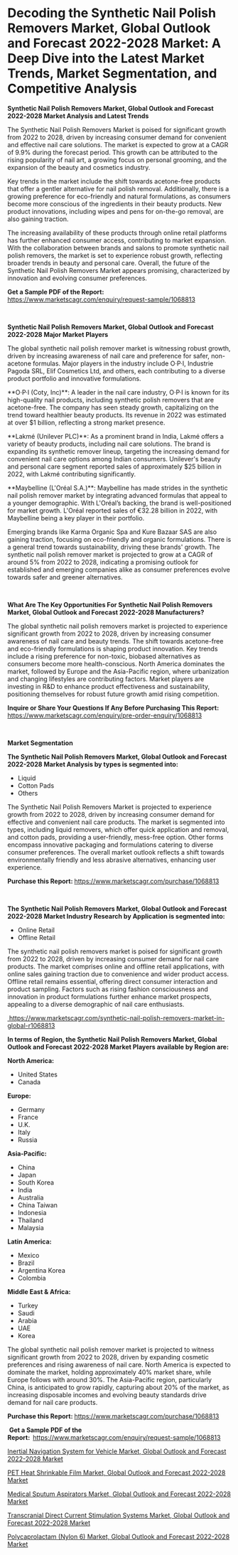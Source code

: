 <p><h1>Decoding the Synthetic Nail Polish Removers Market, Global Outlook and Forecast 2022-2028 Market: A Deep Dive into the Latest Market Trends, Market Segmentation, and Competitive Analysis</h1></p><p><strong>Synthetic Nail Polish Removers Market, Global Outlook and Forecast 2022-2028 Market Analysis and Latest Trends</strong></p>
<p><p>The Synthetic Nail Polish Removers Market is poised for significant growth from 2022 to 2028, driven by increasing consumer demand for convenient and effective nail care solutions. The market is expected to grow at a CAGR of 9.9% during the forecast period. This growth can be attributed to the rising popularity of nail art, a growing focus on personal grooming, and the expansion of the beauty and cosmetics industry.</p><p>Key trends in the market include the shift towards acetone-free products that offer a gentler alternative for nail polish removal. Additionally, there is a growing preference for eco-friendly and natural formulations, as consumers become more conscious of the ingredients in their beauty products. New product innovations, including wipes and pens for on-the-go removal, are also gaining traction.</p><p>The increasing availability of these products through online retail platforms has further enhanced consumer access, contributing to market expansion. With the collaboration between brands and salons to promote synthetic nail polish removers, the market is set to experience robust growth, reflecting broader trends in beauty and personal care. Overall, the future of the Synthetic Nail Polish Removers Market appears promising, characterized by innovation and evolving consumer preferences.</p></p>
<p><strong>Get a Sample PDF of the Report:&nbsp;</strong> <a href="https://www.marketscagr.com/enquiry/request-sample/1068813?utm_campaign=2012&utm_medium=2&utm_source=Github&utm_content=ia&utm_term=21032025&utm_id=synthetic-nail-polish-removers-market-global-outlook-and-forecast-2022-2028">https://www.marketscagr.com/enquiry/request-sample/1068813</a></p>
<p>&nbsp;</p>
<p><strong>Synthetic Nail Polish Removers Market, Global Outlook and Forecast 2022-2028 Major Market Players</strong></p>
<p><p>The global synthetic nail polish remover market is witnessing robust growth, driven by increasing awareness of nail care and preference for safer, non-acetone formulas. Major players in the industry include O·P·I, Industrie Pagoda SRL, Elif Cosmetics Ltd, and others, each contributing to a diverse product portfolio and innovative formulations.</p><p>**O·P·I (Coty, Inc)**: A leader in the nail care industry, O·P·I is known for its high-quality nail products, including synthetic polish removers that are acetone-free. The company has seen steady growth, capitalizing on the trend toward healthier beauty products. Its revenue in 2022 was estimated at over $1 billion, reflecting a strong market presence.</p><p>**Lakmé (Unilever PLC)**: As a prominent brand in India, Lakmé offers a variety of beauty products, including nail care solutions. The brand is expanding its synthetic remover lineup, targeting the increasing demand for convenient nail care options among Indian consumers. Unilever's beauty and personal care segment reported sales of approximately $25 billion in 2022, with Lakmé contributing significantly.</p><p>**Maybelline (L'Oréal S.A.)**: Maybelline has made strides in the synthetic nail polish remover market by integrating advanced formulas that appeal to a younger demographic. With L'Oréal’s backing, the brand is well-positioned for market growth. L'Oréal reported sales of €32.28 billion in 2022, with Maybelline being a key player in their portfolio.</p><p>Emerging brands like Karma Organic Spa and Kure Bazaar SAS are also gaining traction, focusing on eco-friendly and organic formulations. There is a general trend towards sustainability, driving these brands' growth. The synthetic nail polish remover market is projected to grow at a CAGR of around 5% from 2022 to 2028, indicating a promising outlook for established and emerging companies alike as consumer preferences evolve towards safer and greener alternatives.</p></p>
<p>&nbsp;</p>
<p><strong>What Are The Key Opportunities For Synthetic Nail Polish Removers Market, Global Outlook and Forecast 2022-2028 Manufacturers?</strong></p>
<p><p>The global synthetic nail polish removers market is projected to experience significant growth from 2022 to 2028, driven by increasing consumer awareness of nail care and beauty trends. The shift towards acetone-free and eco-friendly formulations is shaping product innovation. Key trends include a rising preference for non-toxic, biobased alternatives as consumers become more health-conscious. North America dominates the market, followed by Europe and the Asia-Pacific region, where urbanization and changing lifestyles are contributing factors. Market players are investing in R&D to enhance product effectiveness and sustainability, positioning themselves for robust future growth amid rising competition.</p></p>
<p><strong>Inquire or Share Your Questions If Any Before Purchasing This Report:</strong> <a href="https://www.marketscagr.com/enquiry/pre-order-enquiry/1068813?utm_campaign=2012&utm_medium=2&utm_source=Github&utm_content=ia&utm_term=21032025&utm_id=synthetic-nail-polish-removers-market-global-outlook-and-forecast-2022-2028">https://www.marketscagr.com/enquiry/pre-order-enquiry/1068813</a></p>
<p>&nbsp;</p>
<p><strong>Market Segmentation</strong></p>
<p><strong>The Synthetic Nail Polish Removers Market, Global Outlook and Forecast 2022-2028 Market Analysis by types is segmented into:</strong></p>
<p><ul><li>Liquid</li><li>Cotton Pads</li><li>Others</li></ul></p>
<p><p>The Synthetic Nail Polish Removers Market is projected to experience growth from 2022 to 2028, driven by increasing consumer demand for effective and convenient nail care products. The market is segmented into types, including liquid removers, which offer quick application and removal, and cotton pads, providing a user-friendly, mess-free option. Other forms encompass innovative packaging and formulations catering to diverse consumer preferences. The overall market outlook reflects a shift towards environmentally friendly and less abrasive alternatives, enhancing user experience.</p></p>
<p><strong>Purchase this Report:&nbsp;</strong><a href="https://www.marketscagr.com/purchase/1068813?utm_campaign=2012&utm_medium=2&utm_source=Github&utm_content=ia&utm_term=21032025&utm_id=synthetic-nail-polish-removers-market-global-outlook-and-forecast-2022-2028">https://www.marketscagr.com/purchase/1068813</a></p>
<p>&nbsp;</p>
<p><strong>The Synthetic Nail Polish Removers Market, Global Outlook and Forecast 2022-2028 Market Industry Research by Application is segmented into:</strong></p>
<p><ul><li>Online Retail</li><li>Offline Retail</li></ul></p>
<p><p>The synthetic nail polish removers market is poised for significant growth from 2022 to 2028, driven by increasing consumer demand for nail care products. The market comprises online and offline retail applications, with online sales gaining traction due to convenience and wider product access. Offline retail remains essential, offering direct consumer interaction and product sampling. Factors such as rising fashion consciousness and innovation in product formulations further enhance market prospects, appealing to a diverse demographic of nail care enthusiasts.</p></p>
<p><a href="https://www.marketscagr.com/synthetic-nail-polish-removers-market-in-global-r1068813?utm_campaign=2012&utm_medium=2&utm_source=Github&utm_content=ia&utm_term=21032025&utm_id=synthetic-nail-polish-removers-market-global-outlook-and-forecast-2022-2028">&nbsp;https://www.marketscagr.com/synthetic-nail-polish-removers-market-in-global-r1068813</a></p>
<p><strong>In terms of Region, the Synthetic Nail Polish Removers Market, Global Outlook and Forecast 2022-2028 Market Players available by Region are:</strong></p>
<p>
    <p> <strong> North America: </strong>
        <ul>
            <li>United States</li>
            <li>Canada</li>
        </ul>
        </p> 
    <p> <strong> Europe: </strong>
        <ul>
            <li>Germany</li>
            <li>France</li>
            <li>U.K.</li>
            <li>Italy</li>
            <li>Russia</li>
        </ul>
        </p> 
    <p> <strong> Asia-Pacific: </strong>
        <ul>
            <li>China</li>
            <li>Japan</li>
            <li>South Korea</li>
            <li>India</li>
            <li>Australia</li>
            <li>China Taiwan</li>
            <li>Indonesia</li>
            <li>Thailand</li>
            <li>Malaysia</li>
        </ul>
        </p> 
    <p> <strong> Latin America: </strong>
        <ul>
            <li>Mexico</li>
            <li>Brazil</li>
            <li>Argentina Korea</li>
            <li>Colombia</li>
        </ul>
        </p> 
    <p> <strong> Middle East & Africa: </strong>
        <ul>
            <li>Turkey</li>
            <li>Saudi</li>
            <li>Arabia</li>
            <li>UAE</li>
            <li>Korea</li>
        </ul>
    </p>
    </p>
<p><p>The global synthetic nail polish remover market is projected to witness significant growth from 2022 to 2028, driven by expanding cosmetic preferences and rising awareness of nail care. North America is expected to dominate the market, holding approximately 40% market share, while Europe follows with around 30%. The Asia-Pacific region, particularly China, is anticipated to grow rapidly, capturing about 20% of the market, as increasing disposable incomes and evolving beauty standards drive demand for nail care products.</p></p>
<p><strong>Purchase this Report: </strong><a href="https://www.marketscagr.com/purchase/1068813?utm_campaign=2012&utm_medium=2&utm_source=Github&utm_content=ia&utm_term=21032025&utm_id=synthetic-nail-polish-removers-market-global-outlook-and-forecast-2022-2028">https://www.marketscagr.com/purchase/1068813</a></p>
<p>&nbsp;<strong>Get a Sample PDF of the Report:&nbsp;&nbsp;</strong><a href="https://www.marketscagr.com/enquiry/request-sample/1068813?utm_campaign=2012&utm_medium=2&utm_source=Github&utm_content=ia&utm_term=21032025&utm_id=synthetic-nail-polish-removers-market-global-outlook-and-forecast-2022-2028">https://www.marketscagr.com/enquiry/request-sample/1068813</a></p>
<p><strong></strong></p>
<p><p><a href="https://github.com/bordzjisela/Market-Research-Report-List-1/blob/main/inertial-navigation-system-for-vehicle-market-global-outlook-and-forecast-2022-2028-market.md?utm_campaign=2012&utm_medium=2&utm_source=Github&utm_content=ia&utm_term=21032025&utm_id=synthetic-nail-polish-removers-market-global-outlook-and-forecast-2022-2028">Inertial Navigation System for Vehicle Market, Global Outlook and Forecast 2022-2028 Market</a></p><p><a href="https://github.com/nikkoureta1y/Market-Research-Report-List-1/blob/main/pet-heat-shrinkable-film-market-global-outlook-and-forecast-2022-2028-market.md?utm_campaign=2012&utm_medium=2&utm_source=Github&utm_content=ia&utm_term=21032025&utm_id=synthetic-nail-polish-removers-market-global-outlook-and-forecast-2022-2028">PET Heat Shrinkable Film Market, Global Outlook and Forecast 2022-2028 Market</a></p><p><a href="https://github.com/bloggglazaie/Market-Research-Report-List-1/blob/main/medical-sputum-aspirators-market-global-outlook-and-forecast-2022-2028-market.md?utm_campaign=2012&utm_medium=2&utm_source=Github&utm_content=ia&utm_term=21032025&utm_id=synthetic-nail-polish-removers-market-global-outlook-and-forecast-2022-2028">Medical Sputum Aspirators Market, Global Outlook and Forecast 2022-2028 Market</a></p><p><a href="https://github.com/stvnpukaj10/Market-Research-Report-List-1/blob/main/transcranial-direct-current-stimulation-systems-market-global-outlook-and-forecast-2022-2028-market.md?utm_campaign=2012&utm_medium=2&utm_source=Github&utm_content=ia&utm_term=21032025&utm_id=synthetic-nail-polish-removers-market-global-outlook-and-forecast-2022-2028">Transcranial Direct Current Stimulation Systems Market, Global Outlook and Forecast 2022-2028 Market</a></p><p><a href="https://github.com/sakourkishev/Market-Research-Report-List-1/blob/main/polycaprolactam-nylon-6-market-global-outlook-and-forecast-2022-2028-market.md?utm_campaign=2012&utm_medium=2&utm_source=Github&utm_content=ia&utm_term=21032025&utm_id=synthetic-nail-polish-removers-market-global-outlook-and-forecast-2022-2028">Polycaprolactam (Nylon 6) Market, Global Outlook and Forecast 2022-2028 Market</a></p></p>